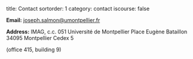 title: Contact
sortorder: 1
category: contact
iscourse: false

**Email:** [joseph.salmon@umontpellier.fr](mailto:joseph.salmon@umontpellier.fr)

**Address:**
IMAG, c.c. 051
Université de Montpellier
Place Eugène Bataillon
34095 Montpellier Cedex 5

(office 415, building 9)


